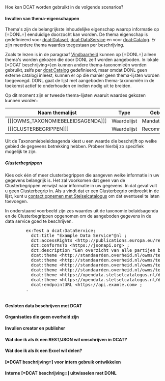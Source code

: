Hoe kan DCAT worden gebruikt in de volgende scenarios?

#### Invullen van thema-eigenschappen

Thema's zijn de belangrijkste inhoudelijke eigenschap waarop informatie op [=DONL=] eenduidige doorzocht kan worden. De thema eigenschap is gedefinieerd voor [dcat:Dataset](#dcat-Dataset), [dcat:DataService](#dcat-DataService) en voor [dcat:Catalog](#dcat-Catalog). Er zijn meerdere thema waardes toegestaan per beschrijving. 

Zoals te lezen is in de paragraaf [Vindbaarheid](#thema-s-uit-een-voorgedefinieerde-lijst) kunnen op [=DONL=] alleen thema's worden  gekozen die door DONL zelf worden aangeboden. In lokale [=DCAT beschrijving=]en kunnen andere thema-taxonomieën worden gebruikt, zelfs per [dcat:Catalog](#dcat-Catalog) gedefinieerd, maar omdat DONL geen externe catalogi inleest, kunnen er op die manier geen thema-lijsten worden toegevoegd. DONL gaat de lijst met aangeboden thema-taxonomiën in de toekomst actief te onderhouden en indien nodig uit te breiden. 

Op dit moment zijn er tweede thema-lijsten waaruit waardes gekozen kunnen worden:

| Naam themalijst                                                                      | Type               | Gebruik     |
| ------------------------------------------------------------------------------------ | ------------------ | ----------- |
| [[[OWMS_TAXONOMIEBELEIDSAGENDA]]]                                                    | Waardelijst        | Mandatory   |
| [[[CLUSTERBEGRIPPEN]]]                                                               | Waardelijst        | Recommended |

Uit de Taxonomiebeleidsagenda kiest u een waarde die beschrijft op welke gebied de gegevens betrekking hebben. Probeer hierbij zo specifiek mogelijk te zijn. 

##### Clusterbegrippen
Kies ook één of meer clusterbegrippen die aangeven welke informatie in uw gegevens belangrijk is. Het zal voorkomen dat geen van de Clusterbegrippen verwijst naar informatie in uw gegevens. In dat geval vult u geen Clusterbegrip in. Als u vindt dat er een Clusterbegrip ontbreekt in de lijst, kunt u [contact opnemen met Stelselcatalogus](https://www.stelselcatalogus.nl/contact) om dat eventueel te laten toevoegen.

In onderstaand voorbeeld zijn zes waardes uit de taxonomie belaidsagenda en de Clusterbegrippen opgenomen om de aangeboden gegevens in de data service goed te beschrijven.

<aside class="example" title="Thema's kiezen">
	<pre>
        ex:Test a dcat:DataService;
          dct:title "Example Data Service"@nl ;
          dct:accessRights &lt;http://publications.europa.eu/resource/authority/access-right/PUBLIC&gt; ;
          dct:conformsTo &lt;https://jsonapi.org&gt; ;
          dct:description "Een overzicht van alle partijen betrokken bij recente aanbestedingen gerelateerd aan bouwen van de overheid" ;
          dcat:theme &lt;http://standaarden.overheid.nl/owms/terms/Bouwen_en_verbouwen&gt; ;
          dcat:theme &lt;http://standaarden.overheid.nl/owms/terms/Ruimtelijke_ordening&gt; ;
          dcat:theme &lt;http://standaarden.overheid.nl/owms/terms/Ruimte_en_infrastructuur&gt; ;
          dcat:theme &lt;http://standaarden.overheid.nl/owms/terms/Rijksoverheid&gt; ;
          dcat:theme &lt;https://opendata.stelselcatalogus.nl/doc/clusterbegrip/Organisatie&gt; ;
          dcat:theme &lt;https://opendata.stelselcatalogus.nl/doc/clusterbegrip/Onroerende_zaak&gt; ;
          dcat:endpointURL &lt;https:∕∕api.examle.com&gt; ;
        .
    </pre>
</aside>

#### Gesloten data beschrijven met DCAT

#### Organisaties die geen overheid zijn

#### Invullen creator en publisher

#### Wat doe ik als ik een REST/JSON wil omschrijven in DCAT?

#### Wat doe ik als ik een Excel wil delen?

#### [=DCAT beschrijving=] voor intern gebruik ontwikkelen

#### Interne [=DCAT beschrijving=] uitwisselen met DONL
